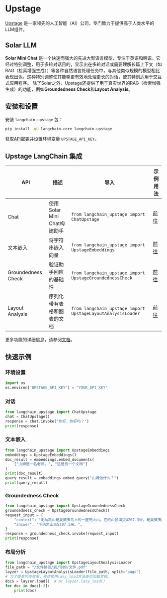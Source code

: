# Upstage
[Upstage](https://upstage.ai) 是一家领先的人工智能（AI）公司，专门致力于提供高于人类水平的LLM组件。
## Solar LLM
**Solar Mini Chat** 是一个快速而强大的先进大型语言模型，专注于英语和韩语。它经过特别调整，用于多轮对话目的，显示出在多轮对话或需要理解长篇上下文（如RAG（检索增强生成））等各种自然语言处理任务中，与其他类似规模的模型相比表现出色。这种特别调整使其能够更有效地处理更长的对话，使其特别适用于交互式应用程序。
除了Solar之外，Upstage还提供了用于真实世界的RAG（检索增强生成）的功能，例如**Groundedness Check**和**Layout Analysis**。
## 安装和设置
安装 `langchain-upstage` 包：
```bash
pip install -qU langchain-core langchain-upstage
```
获取[API密钥](https://console.upstage.ai)并设置环境变量 `UPSTAGE_API_KEY`。
## Upstage LangChain 集成
| API | 描述 | 导入 | 示例用法 |
| --- | --- | --- | --- |
| Chat | 使用Solar Mini Chat构建助手 | `from langchain_upstage import ChatUpstage` | [前往](../../chat/upstage) |
| 文本嵌入 | 将字符串嵌入向量 | `from langchain_upstage import UpstageEmbeddings` | [前往](../../text_embedding/upstage) |
| Groundedness Check | 验证助手回应的基础性 | `from langchain_upstage import UpstageGroundednessCheck` | [前往](../../tools/upstage_groundedness_check) |
| Layout Analysis | 序列化带有表格和图表的文档 | `from langchain_upstage import UpstageLayoutAnalysisLoader` | [前往](../../document_loaders/upstage) |
更多功能的详细信息，请参阅[文档](https://developers.upstage.ai/)。
## 快速示例
### 环境设置
```python
import os
os.environ["UPSTAGE_API_KEY"] = "YOUR_API_KEY"
```
### 对话
```python
from langchain_upstage import ChatUpstage
chat = ChatUpstage()
response = chat.invoke("你好，你好吗？")
print(response)
```
### 文本嵌入
```python
from langchain_upstage import UpstageEmbeddings
embeddings = UpstageEmbeddings()
doc_result = embeddings.embed_documents(
    ["山姆是一名老师。", "这是另一个文档"]
)
print(doc_result)
query_result = embeddings.embed_query("山姆做什么？")
print(query_result)
```
### Groundedness Check
```python
from langchain_upstage import UpstageGroundednessCheck
groundedness_check = UpstageGroundednessCheck()
request_input = {
    "context": "毛纳凯山是夏威夷岛上的一座死火山。它的山顶海拔4207.3米，是夏威夷的最高点，也是地球上岛屿的第二高峰。",
    "answer": "毛纳凯山高5207.3米。",
}
response = groundedness_check.invoke(request_input)
print(response)
```
### 布局分析
```python
from langchain_upstage import UpstageLayoutAnalysisLoader
file_path = "/文件路径/到/你的/文件.pdf"
layzer = UpstageLayoutAnalysisLoader(file_path, split="page")
# 为了提高内存效率，考虑使用lazy_load方法逐页加载文档。
docs = layzer.load()  # or layzer.lazy_load()
for doc in docs[:3]:
    print(doc)
```